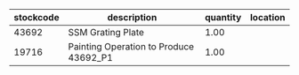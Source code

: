 |stockcode|description|quantity|location|
|---------|-----------|--------|--------|
|43692|SSM Grating Plate|1.00||
|19716|Painting Operation to Produce 43692_P1|1.00||
